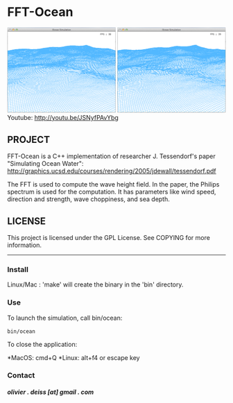 # FFT-Ocean

![Screenshot](media/Screenshot.png)
Youtube: http://youtu.be/JSNyfPAvYbg

## PROJECT

FFT-Ocean is a C++ implementation of researcher J. Tessendorf's paper "Simulating Ocean Water":
http://graphics.ucsd.edu/courses/rendering/2005/jdewall/tessendorf.pdf

The FFT is used to compute the wave height field. In the paper, the Philips spectrum is used for the computation. It has parameters like wind speed, direction and strength, wave choppiness, and sea depth.

## LICENSE

This project is licensed under the GPL License. See COPYING for more information.

***

### Install

Linux/Mac : 'make' will create the binary in the 'bin' directory.

### Use

To launch the simulation, call bin/ocean:

    bin/ocean

To close the application:

   *MacOS: cmd+Q
   *Linux: alt+f4 or escape key

### Contact

##### olivier . deiss [at] gmail . com